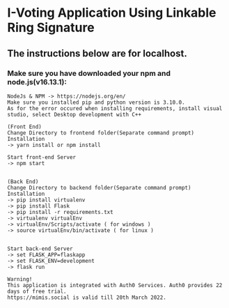 # I-Voting Application Using Linkable Ring Signature
## The instructions below are for localhost.
### Make sure you have downloaded your npm and node.js(v16.13.1):
	NodeJs & NPM -> https://nodejs.org/en/
	Make sure you installed pip and python version is 3.10.0.
	As for the error occured when installing requirements, install visual studio, select Desktop development with C++

	(Front End)
	Change Directory to frontend folder(Separate command prompt)
	Installation
	-> yarn install or npm install
	
	Start front-end Server
	-> npm start
	
	
	(Back End) 
	Change Directory to backend folder(Separate command prompt)
	Installation
	-> pip install virtualenv
	-> pip install Flask
	-> pip install -r requirements.txt
	-> virtualenv virtualEnv
	-> virtualEnv/Scripts/activate ( for windows )
	-> source virtualEnv/bin/activate ( for linux )
	
	
	Start back-end Server
	-> set FLASK_APP=flaskapp
	-> set FLASK_ENV=development
	-> flask run

	Warning!
	This application is integrated with Auth0 Services. Auth0 provides 22 days of free trial.
	https://mimis.social is valid till 20th March 2022.
